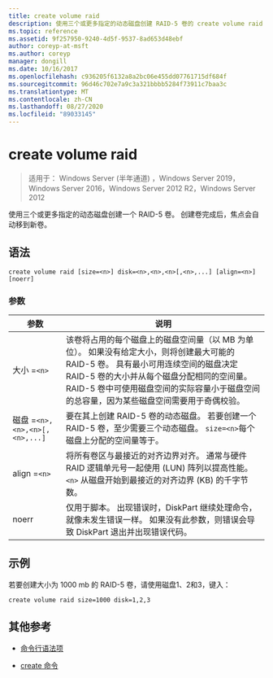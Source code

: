 ```yaml
---
title: create volume raid
description: 使用三个或更多指定的动态磁盘创建 RAID-5 卷的 create volume raid 命令的参考文章。
ms.topic: reference
ms.assetid: 9f257950-9240-4d5f-9537-8ad653d48ebf
author: coreyp-at-msft
ms.author: coreyp
manager: dongill
ms.date: 10/16/2017
ms.openlocfilehash: c936205f6132a8a2bc06e455dd07761715df684f
ms.sourcegitcommit: 96d46c702e7a9c3a321bbbb5284f73911c7baa3c
ms.translationtype: MT
ms.contentlocale: zh-CN
ms.lasthandoff: 08/27/2020
ms.locfileid: "89033145"
---
```

# <a name="create-volume-raid"></a>create volume raid

> 适用于： Windows Server (半年通道) ，Windows Server 2019，Windows Server 2016，Windows Server 2012 R2，Windows Server 2012

使用三个或更多指定的动态磁盘创建一个 RAID-5 卷。 创建卷完成后，焦点会自动移到新卷。

## <a name="syntax"></a>语法

```
create volume raid [size=<n>] disk=<n>,<n>,<n>[,<n>,...] [align=<n>] [noerr]
```

### <a name="parameters"></a>参数

| 参数 | 说明 |
| --------- | ----------- |
| 大小 =`<n>` | 该卷将占用的每个磁盘上的磁盘空间量（以 MB 为单位）。 如果没有给定大小，则将创建最大可能的 RAID-5 卷。 具有最小可用连续空间的磁盘决定 RAID-5 卷的大小并从每个磁盘分配相同的空间量。 RAID-5 卷中可使用磁盘空间的实际容量小于磁盘空间的总容量，因为某些磁盘空间需要用于奇偶校验。 |
| 磁盘 =`<n>,<n>,<n>[,<n>,...]` | 要在其上创建 RAID-5 卷的动态磁盘。 若要创建一个 RAID-5 卷，至少需要三个动态磁盘。 `size=<n>`每个磁盘上分配的空间量等于。 |
| align =`<n>` | 将所有卷区与最接近的对齐边界对齐。 通常与硬件 RAID 逻辑单元号一起使用 (LUN) 阵列以提高性能。 `<n>` 从磁盘开始到最接近的对齐边界 (KB) 的千字节数。 |
| noerr | 仅用于脚本。 出现错误时，DiskPart 继续处理命令，就像未发生错误一样。 如果没有此参数，则错误会导致 DiskPart 退出并出现错误代码。 |

## <a name="examples"></a>示例

若要创建大小为 1000 mb 的 RAID-5 卷，请使用磁盘1、2和3，键入：

```
create volume raid size=1000 disk=1,2,3
```

## <a name="additional-references"></a>其他参考

- [命令行语法项](command-line-syntax-key.md)

- [create 命令](create.md)
